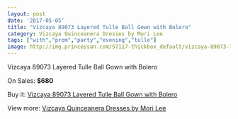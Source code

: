 ```yaml
---
layout: post
date: '2017-05-05'
title: "Vizcaya 89073 Layered Tulle Ball Gown with Bolero"
category: Vizcaya Quinceanera Dresses by Mori Lee
tags: ["with","prom","party","evening","tulle"]
image: http://img.princessan.com/57117-thickbox_default/vizcaya-89073-layered-tulle-ball-gown-with-bolero.jpg
---
```

Vizcaya 89073 Layered Tulle Ball Gown with Bolero

On Sales: **$680**
<a href="https://www.princessan.com/en/25316-vizcaya-89073-layered-tulle-ball-gown-with-bolero.html"><amp-img layout="responsive" width="600" height="600" src="//img.princessan.com/57117-thickbox_default/vizcaya-89073-layered-tulle-ball-gown-with-bolero.jpg" alt="Vizcaya 89073 Layered Tulle Ball Gown with Bolero 0" /></a>
<a href="https://www.princessan.com/en/25316-vizcaya-89073-layered-tulle-ball-gown-with-bolero.html"><amp-img layout="responsive" width="600" height="600" src="//img.princessan.com/57121-thickbox_default/vizcaya-89073-layered-tulle-ball-gown-with-bolero.jpg" alt="Vizcaya 89073 Layered Tulle Ball Gown with Bolero 1" /></a>
<a href="https://www.princessan.com/en/25316-vizcaya-89073-layered-tulle-ball-gown-with-bolero.html"><amp-img layout="responsive" width="600" height="600" src="//img.princessan.com/57120-thickbox_default/vizcaya-89073-layered-tulle-ball-gown-with-bolero.jpg" alt="Vizcaya 89073 Layered Tulle Ball Gown with Bolero 2" /></a>
<a href="https://www.princessan.com/en/25316-vizcaya-89073-layered-tulle-ball-gown-with-bolero.html"><amp-img layout="responsive" width="600" height="600" src="//img.princessan.com/57119-thickbox_default/vizcaya-89073-layered-tulle-ball-gown-with-bolero.jpg" alt="Vizcaya 89073 Layered Tulle Ball Gown with Bolero 3" /></a>
<a href="https://www.princessan.com/en/25316-vizcaya-89073-layered-tulle-ball-gown-with-bolero.html"><amp-img layout="responsive" width="600" height="600" src="//img.princessan.com/57118-thickbox_default/vizcaya-89073-layered-tulle-ball-gown-with-bolero.jpg" alt="Vizcaya 89073 Layered Tulle Ball Gown with Bolero 4" /></a>

Buy it: [Vizcaya 89073 Layered Tulle Ball Gown with Bolero](https://www.princessan.com/en/25316-vizcaya-89073-layered-tulle-ball-gown-with-bolero.html "Vizcaya 89073 Layered Tulle Ball Gown with Bolero")

View more: [Vizcaya Quinceanera Dresses by Mori Lee](https://www.princessan.com/en/151- "Vizcaya Quinceanera Dresses by Mori Lee")